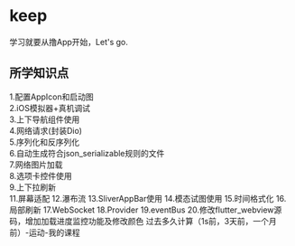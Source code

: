 # keep

学习就要从撸App开始，Let's go.

## 所学知识点
1.配置AppIcon和启动图  
2.iOS模拟器+真机调试  
3.上下导航组件使用  
4.网络请求(封装Dio)  
5.序列化和反序列化  
6.自动生成符合json_serializable规则的文件  
7.网络图片加载  
8.选项卡控件使用  
9.上下拉刷新  
11.屏幕适配
12.瀑布流
13.SliverAppBar使用
14.模态试图使用
15.时间格式化
16.局部刷新
17.WebSocket
18.Provider
19.eventBus
20.修改flutter_webview源码，增加加载进度监控功能及修改颜色
过去多久计算（1s前，3天前，一个月前）-运动-我的课程
